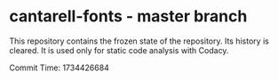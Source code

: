 # cantarell-fonts - master branch

This repository contains the frozen state of the repository.
Its history is cleared. It is used only for static code
analysis with Codacy.

Commit Time: 1734426684